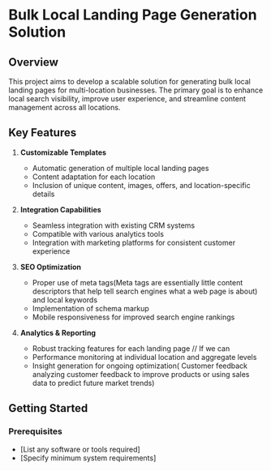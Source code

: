 # Bulk Local Landing Page Generation Solution

## Overview

This project aims to develop a scalable solution for generating bulk local landing pages for multi-location businesses. The primary goal is to enhance local search visibility, improve user experience, and streamline content management across all locations.

## Key Features

1. **Customizable Templates**
   - Automatic generation of multiple local landing pages
   - Content adaptation for each location
   - Inclusion of unique content, images, offers, and location-specific details

2. **Integration Capabilities**
   - Seamless integration with existing CRM systems
   - Compatible with various analytics tools
   - Integration with marketing platforms for consistent customer experience

3. **SEO Optimization**
   - Proper use of meta tags(Meta tags are essentially little content descriptors that help tell search engines what a web page is about) and local keywords
   - Implementation of schema markup
   - Mobile responsiveness for improved search engine rankings

4. **Analytics & Reporting**
   - Robust tracking features for each landing page // If we can
   - Performance monitoring at individual location and aggregate levels
   - Insight generation for ongoing optimization( Customer feedback analyzing customer feedback to improve products or using sales data to predict future market trends)

## Getting Started

### Prerequisites

- [List any software or tools required]
- [Specify minimum system requirements]

